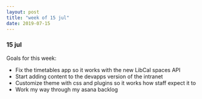 ```yaml
---
layout: post
title: "week of 15 jul"
date: 2019-07-15
---
```


### 15 jul 

Goals for this week:
- Fix the timetables app so it works with the new LibCal spaces API
- Start adding content to the devapps version of the intranet
- Customize theme with css and plugins so it works how staff expect it to
- Work my way through my asana backlog
